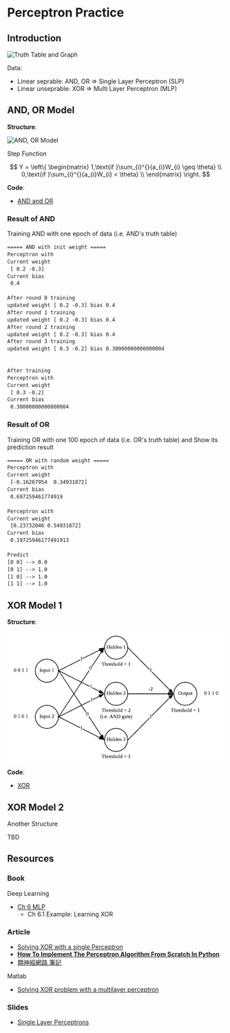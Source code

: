 # Perceptron Practice

## Introduction

![Truth Table and Graph](https://cdn-images-1.medium.com/max/800/1*Tc8UgR_fjI_h0p3y4H9MwA.png)

Data:

* Linear seprable: AND, OR => Single Layer Perceptron (SLP)
* Linear unseprable: XOR => Multi Layer Perceptron (MLP)

## AND, OR Model

**Structure**:

![AND, OR Model](https://pic.pimg.tw/darren1231/1483983081-1325337865.png)

Step Function

$$
Y = \left\{ \begin{matrix} 1,\text{if }\sum_{i}^{}{a_{i}W_{i} \geq \theta} \\ 0,\text{if }\sum_{i}^{}{a_{i}W_{i} < \theta} \\ \end{matrix} \right.
$$

**Code**:

* [AND and OR](AND_OR_Perceptron.py)

### Result of AND

Training AND with one epoch of data (i.e. AND's truth table)

```txt
===== AND with init weight =====
Perceptron with
Current weight
 [ 0.2 -0.3]
Current bias
 0.4

After round 0 training
updated weight [ 0.2 -0.3] bias 0.4
After round 1 training
updated weight [ 0.2 -0.3] bias 0.4
After round 2 training
updated weight [ 0.2 -0.3] bias 0.4
After round 3 training
updated weight [ 0.3 -0.2] bias 0.30000000000000004


After training
Perceptron with
Current weight
 [ 0.3 -0.2]
Current bias
 0.30000000000000004
```

### Result of OR

Training OR with one 100 epoch of data (i.e. OR's truth table) and Show its prediction result

```txt
===== OR with random weight =====
Perceptron with
Current weight
 [-0.16267954  0.34931872]
Current bias
 0.697259461774919

Perceptron with
Current weight
 [0.23732046 0.54931872]
Current bias
 0.19725946177491913

Predict
[0 0] --> 0.0
[0 1] --> 1.0
[1 0] --> 1.0
[1 1] --> 1.0
```

## XOR Model 1

**Structure**:

![XOR Feed Forward Neural Network](XOR_NeuralNet.png)

**Code**:

* [XOR](XOR_MLP.py)

## XOR Model 2

Another Structure

TBD

## Resources

### Book

Deep Learning

* [Ch 6 MLP](https://www.deeplearningbook.org/contents/mlp.html)
  * Ch 6.1 Example: Learning XOR

### Article

* [Solving XOR with a single Perceptron](https://medium.com/@lucaspereira0612/solving-xor-with-a-single-perceptron-34539f395182)
* [**How To Implement The Perceptron Algorithm From Scratch In Python**](https://machinelearningmastery.com/implement-perceptron-algorithm-scratch-python/)
* [類神經網路 筆記](http://darren1231.pixnet.net/blog/post/338810666-%E9%A1%9E%E7%A5%9E%E7%B6%93%E7%B6%B2%E8%B7%AF%28backpropagation%29-%E7%AD%86%E8%A8%98)

Matlab

* [Solving XOR problem with a multilayer perceptron](http://lab.fs.uni-lj.si/lasin/wp/IMIT_files/neural/nn04_mlp_xor/)

### Slides

* [Single Layer Perceptrons](http://www.cs.stir.ac.uk/courses/ITNP4B/lectures/kms/2-Perceptrons.pdf)
